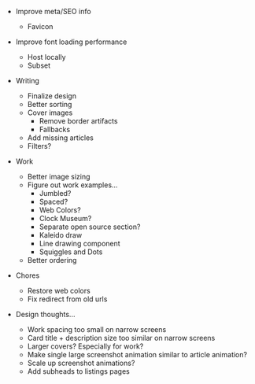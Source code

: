 - Improve meta/SEO info
  - Favicon
- Improve font loading performance
  - Host locally
  - Subset
- Writing
  - Finalize design
  - Better sorting
  - Cover images
    - Remove border artifacts
    - Fallbacks
  - Add missing articles
  - Filters?
- Work

  - Better image sizing
  - Figure out work examples...
    - Jumbled?
    - Spaced?
    - Web Colors?
    - Clock Museum?
    - Separate open source section?
    - Kaleido draw
    - Line drawing component
    - Squiggles and Dots
  - Better ordering

- Chores

  - Restore web colors
  - Fix redirect from old urls

- Design thoughts...
  - Work spacing too small on narrow screens
  - Card title + description size too similar on narrow screens
  - Larger covers? Especially for work?
  - Make single large screenshot animation similar to article animation?
  - Scale up screenshot animations?
  - Add subheads to listings pages
